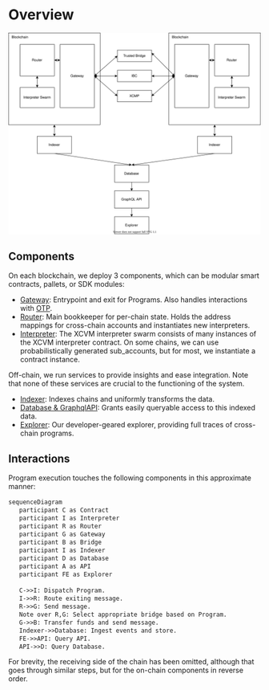 # Overview

![Overview of XCVM machinery between two blockchains](../diagrams/overview.drawio.svg)

## Components

On each blockchain, we deploy 3 components, which can be modular smart contracts, pallets, or SDK modules:

- [Gateway](./gateway.md): Entrypoint and exit for Programs. Also handles interactions with [OTP](transports/otp.md).
- [Router](./router.md): Main bookkeeper for per-chain state. Holds the address mappings for cross-chain accounts and instantiates new interpreters.
- [Interpreter](./interpreter.md): The XCVM interpreter swarm consists of many instances of the XCVM interpreter contract. On some chains, we can use probabilistically generated sub_accounts, but for most, we instantiate a contract instance.

Off-chain, we run services to provide insights and ease integration. Note that none of these services are crucial to the functioning of the system.

- [Indexer](): Indexes chains and uniformly transforms the data.
- [Database & GraphqlAPI](): Grants easily queryable access to this indexed data.
- [Explorer](): Our developer-geared explorer, providing full traces of cross-chain programs.


## Interactions

Program execution touches the following components in this approximate manner:

```mermaid
sequenceDiagram
   participant C as Contract
   participant I as Interpreter   
   participant R as Router
   participant G as Gateway
   participant B as Bridge
   participant I as Indexer
   participant D as Database
   participant A as API
   participant FE as Explorer

   C->>I: Dispatch Program.
   I->>R: Route exiting message.
   R->>G: Send message.
   Note over R,G: Select appropriate bridge based on Program.
   G->>B: Transfer funds and send message.
   Indexer->>Database: Ingest events and store.
   FE->>API: Query API.
   API->>D: Query Database.
```

For brevity, the receiving side of the chain has been omitted, although that goes through similar steps, but for the on-chain components in reverse order.